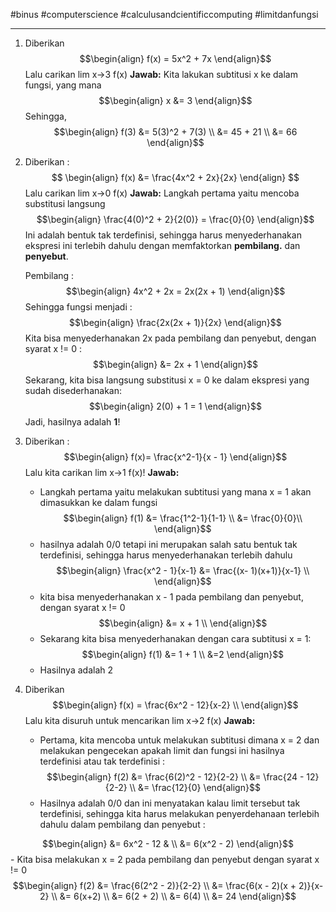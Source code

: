 #binus #computerscience #calculusandcientificcomputing #limitdanfungsi 
___
1.  Diberikan 
$$\begin{align}
f(x) = 5x^2 + 7x
\end{align}$$
	Lalu carikan lim x->3 f(x)
	**Jawab:**
	Kita lakukan subtitusi x ke dalam fungsi, yang mana
	$$\begin{align}
x &= 3
\end{align}$$
	Sehingga,
	$$\begin{align}
f(3) &= 5(3)^2 + 7(3) \\
     &= 45 + 21 \\
     &= 66
\end{align}$$
2.  Diberikan :
$$
\begin{align}
f(x) &= \frac{4x^2 + 2x}{2x}
\end{align}
$$
	Lalu carikan lim x->0 f(x)
	**Jawab:**
	Langkah pertama yaitu mencoba substitusi langsung 
$$\begin{align}
\frac{4(0)^2 + 2}{2(0)} = \frac{0}{0}
\end{align}$$
	Ini adalah bentuk tak terdefinisi, sehingga harus menyederhanakan ekspresi ini terlebih dahulu dengan memfaktorkan **pembilang.** dan **penyebut**.

	Pembilang :
	$$\begin{align}
4x^2 + 2x = 2x(2x + 1)
\end{align}$$
	Sehingga fungsi menjadi :
$$\begin{align}
\frac{2x(2x + 1)}{2x}
\end{align}$$
	Kita bisa menyederhanakan 2x pada pembilang dan penyebut, dengan syarat x != 0 :
	$$\begin{align}
&= 2x + 1
\end{align}$$
	Sekarang, kita bisa langsung substitusi x = 0 ke dalam ekspresi yang sudah disederhanakan:
	$$\begin{align}
2(0) + 1 = 1
\end{align}$$
	Jadi, hasilnya adalah **1**!

4.  Diberikan :
$$\begin{align}
f(x)= \frac{x^2-1}{x - 1}
\end{align}$$
	Lalu kita carikan lim x->1 f(x)!
	**Jawab:**
	- Langkah pertama yaitu melakukan subtitusi yang mana x = 1 akan dimasukkan ke dalam fungsi
$$\begin{align}
f(1) &= \frac{1^2-1}{1-1} \\
     &= \frac{0}{0}\\
\end{align}$$
	- hasilnya adalah 0/0 tetapi ini merupakan salah satu bentuk tak terdefinisi, sehingga harus menyederhanakan terlebih dahulu
$$\begin{align}
\frac{x^2 - 1}{x-1} &= \frac{(x- 1)(x+1)}{x-1} \\
\end{align}$$
	- kita bisa menyederhanakan x - 1 pada pembilang dan penyebut, dengan syarat x != 0
$$\begin{align}
&= x + 1 \\
\end{align}$$
	- Sekarang kita bisa menyederhanakan dengan cara subtitusi x = 1:
$$\begin{align}
f(1) &= 1 + 1 \\
&=2
\end{align}$$
	- Hasilnya adalah 2

5.  Diberikan
$$\begin{align}
f(x) = \frac{6x^2 - 12}{x-2} \\
\end{align}$$
	Lalu kita disuruh untuk mencarikan lim x->2 f(x)
	**Jawab:**
	- Pertama, kita mencoba untuk melakukan subtitusi dimana x = 2 dan melakukan pengecekan apakah limit dan fungsi ini hasilnya terdefinisi atau tak terdefinisi :
$$\begin{align}
f(2) &= \frac{6(2)^2 - 12}{2-2} \\
&= \frac{24 - 12}{2-2} \\
&= \frac{12}{0}
\end{align}$$
	- Hasilnya adalah 0/0 dan ini menyatakan kalau limit tersebut tak terdefinisi, sehingga kita harus melakukan penyerdehanaan terlebih dahulu dalam pembilang dan penyebut :

$$\begin{align}
&= 6x^2 - 12  &  \\
&= 6(x^2 - 2)
\end{align}$$
	- Kita bisa melakukan x = 2 pada pembilang dan penyebut dengan syarat x != 0
$$\begin{align}
f(2) &= \frac{6(2^2 - 2)}{2-2}  \\
&= \frac{6(x - 2)(x + 2)}{x-2} \\
&= 6(x+2) \\
&= 6(2 + 2) \\
&= 6(4) \\
&= 24
\end{align}$$